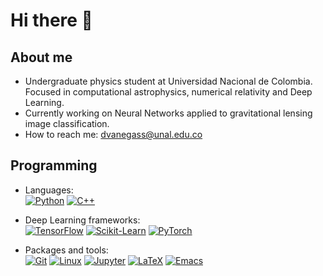 # Hi there 👋

## About me

- Undergraduate physics student at Universidad Nacional de Colombia.
Focused in computational astrophysics, numerical relativity and Deep Learning.
- Currently working on Neural Networks applied to gravitational lensing image classification.
- How to reach me: dvanegass@unal.edu.co

## Programming
* Languages: <br/>
[![Python](https://img.shields.io/badge/Python-grey?style=plastic&logo=python)]()
[![C++](https://img.shields.io/badge/C%2B%2B-%238e7cc3?style=plastic&logo=cplusplus)]()

* Deep Learning frameworks: <br/>
[![TensorFlow](https://img.shields.io/badge/TensorFlow-grey?style=plastic&logo=tensorflow)]()
[![Scikit-Learn](https://img.shields.io/badge/Scikit--Learn-%238e7cc3?style=plastic&logo=scikitlearn&logoColor=orange)]()
[![PyTorch](https://img.shields.io/badge/PyTorch-%2316537e?style=plastic&logo=pytorch)]()

* Packages and tools: <br/>
  [![Git](https://img.shields.io/badge/Git-grey?style=plastic&logo=git)]()
  [![Linux](https://img.shields.io/badge/Linux-%238e7cc3?style=plastic&logo=linux&logoColor=black)]()
  [![Jupyter](https://img.shields.io/badge/Jupyter-%2316537e?style=plastic&logo=jupyter)]()
  [![LaTeX](https://img.shields.io/badge/LaTeX-%23226002?style=plastic&logo=latex)]()
  [![Emacs](https://img.shields.io/badge/GNU%20Emacs-%23a64d79?style=plastic&logo=gnuemacs&logoColor=black)]()

<!--
**Dvanegass/Dvanegass** is a ✨ _special_ ✨ repository because its `README.md` (this file) appears on your GitHub profile.

Here are some ideas to get you started:

- 🔭 I’m currently working on ...
- 🌱 I’m currently learning ...
- 👯 I’m looking to collaborate on ...
- 🤔 I’m looking for help with ...
- 💬 Ask me about ...
- 📫 How to reach me: ...
- 😄 Pronouns: ...
- ⚡ Fun fact: ...
-->
